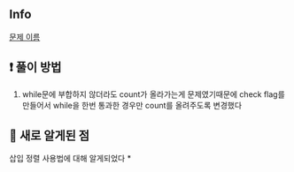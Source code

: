 ## Info
<a href="문제 주소" rel="nofollow">문제 이름</a>

## ❗ 풀이 방법
1. while문에 부합하지 않더라도 count가 올라가는게 문제였기때문에 check flag를 만들어서 while을 한번 통과한 경우만 count를 올려주도록 변경했다


## 🙂 새로 알게된 점
삽입 정렬 사용법에 대해 알게되었다
* 

